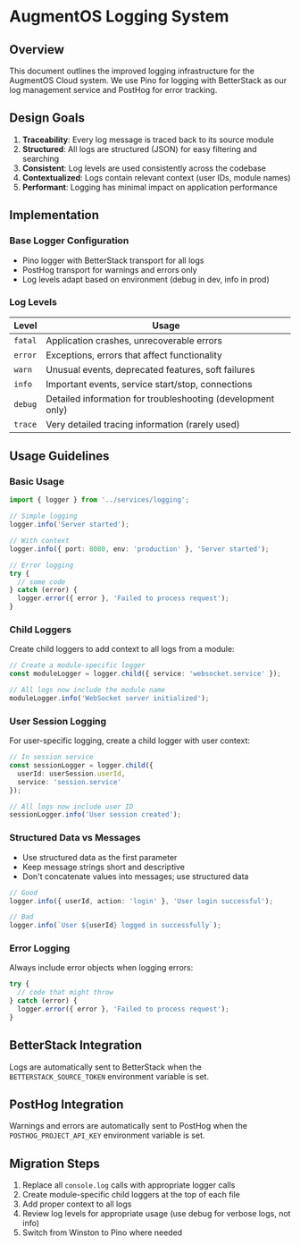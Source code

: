 # AugmentOS Logging System

## Overview

This document outlines the improved logging infrastructure for the AugmentOS Cloud system. We use Pino for logging with BetterStack as our log management service and PostHog for error tracking.

## Design Goals

1. **Traceability**: Every log message is traced back to its source module
2. **Structured**: All logs are structured (JSON) for easy filtering and searching
3. **Consistent**: Log levels are used consistently across the codebase
4. **Contextualized**: Logs contain relevant context (user IDs, module names)
5. **Performant**: Logging has minimal impact on application performance

## Implementation

### Base Logger Configuration

- Pino logger with BetterStack transport for all logs
- PostHog transport for warnings and errors only
- Log levels adapt based on environment (debug in dev, info in prod)

### Log Levels

| Level | Usage |
|-------|-------|
| `fatal` | Application crashes, unrecoverable errors |
| `error` | Exceptions, errors that affect functionality |
| `warn` | Unusual events, deprecated features, soft failures |
| `info` | Important events, service start/stop, connections |
| `debug` | Detailed information for troubleshooting (development only) |
| `trace` | Very detailed tracing information (rarely used) |

## Usage Guidelines

### Basic Usage

```typescript
import { logger } from '../services/logging';

// Simple logging
logger.info('Server started');

// With context
logger.info({ port: 8080, env: 'production' }, 'Server started');

// Error logging
try {
  // some code
} catch (error) {
  logger.error({ error }, 'Failed to process request');
}
```

### Child Loggers

Create child loggers to add context to all logs from a module:

```typescript
// Create a module-specific logger
const moduleLogger = logger.child({ service: 'websocket.service' });

// All logs now include the module name
moduleLogger.info('WebSocket server initialized');
```

### User Session Logging

For user-specific logging, create a child logger with user context:

```typescript
// In session service
const sessionLogger = logger.child({ 
  userId: userSession.userId,
  service: 'session.service' 
});

// All logs now include user ID
sessionLogger.info('User session created');
```

### Structured Data vs Messages

- Use structured data as the first parameter 
- Keep message strings short and descriptive
- Don't concatenate values into messages; use structured data

```typescript
// Good
logger.info({ userId, action: 'login' }, 'User login successful');

// Bad
logger.info(`User ${userId} logged in successfully`);
```

### Error Logging

Always include error objects when logging errors:

```typescript
try {
  // code that might throw
} catch (error) {
  logger.error({ error }, 'Failed to process request');
}
```

## BetterStack Integration

Logs are automatically sent to BetterStack when the `BETTERSTACK_SOURCE_TOKEN` environment variable is set.

## PostHog Integration

Warnings and errors are automatically sent to PostHog when the `POSTHOG_PROJECT_API_KEY` environment variable is set.

## Migration Steps

1. Replace all `console.log` calls with appropriate logger calls
2. Create module-specific child loggers at the top of each file
3. Add proper context to all logs
4. Review log levels for appropriate usage (use debug for verbose logs, not info)
5. Switch from Winston to Pino where needed